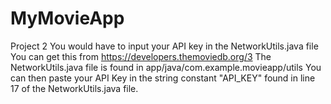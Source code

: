 # MyMovieApp
Project 2
You would have to input your API key in the NetworkUtils.java file You can get this from https://developers.themoviedb.org/3 The NetworkUtils.java file is found in app/java/com.example.movieapp/utils You can then paste your API Key in the string constant "API_KEY" found in line 17 of the NetworkUtils.java file.
